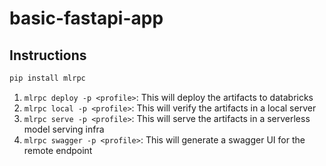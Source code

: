 # basic-fastapi-app


## Instructions

```bash
pip install mlrpc
```

1. `mlrpc deploy -p <profile>`: This will deploy the artifacts to databricks
2. `mlrpc local -p <profile>`: This will verify the artifacts in a local server
3. `mlrpc serve -p <profile>`: This will serve the artifacts in a serverless model serving infra
4. `mlrpc swagger -p <profile>`: This will generate a swagger UI for the remote endpoint